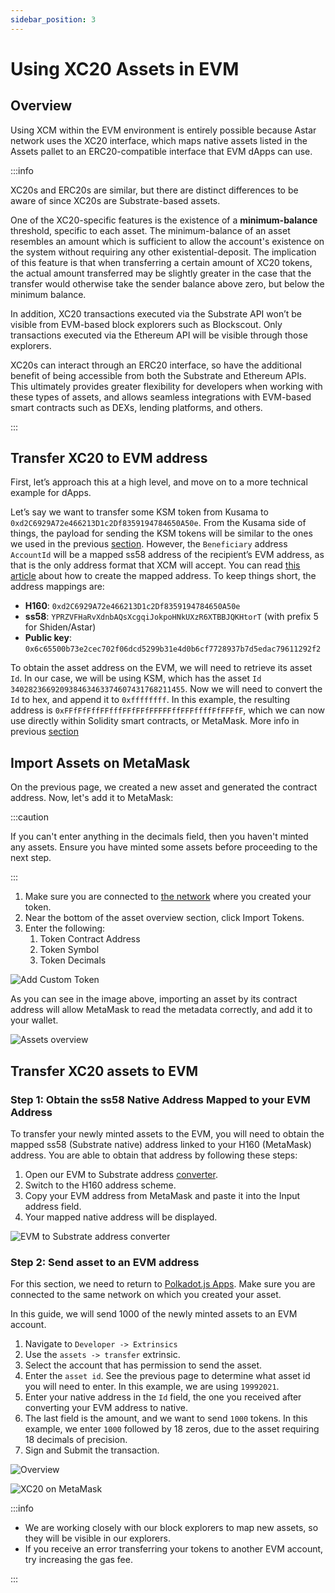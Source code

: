 ```yaml
---
sidebar_position: 3
---
```


# Using XC20 Assets in EVM

## Overview

Using XCM within the EVM environment is entirely possible because Astar network uses the XC20 interface, which maps native assets listed in the Assets pallet to an ERC20-compatible interface that EVM dApps can use.

:::info

XC20s and ERC20s are similar, but there are distinct differences to be aware of since XC20s are Substrate-based assets.

One of the XC20-specific features is the existence of a **minimum-balance** threshold, specific to each asset. The minimum-balance of an asset resembles an amount which is sufficient to allow the account's existence on the system without requiring any other existential-deposit. The implication of this feature is that when transferring a certain amount of XC20 tokens, the actual amount transferred may be slightly greater in the case that the transfer would otherwise take the sender balance above zero, but below the minimum balance.

In addition, XC20 transactions executed via the Substrate API won’t be visible from EVM-based block explorers such as Blockscout. Only transactions executed via the Ethereum API will be visible through those explorers.

XC20s can interact through an ERC20 interface, so have the additional benefit of being accessible from both the Substrate and Ethereum APIs. This ultimately provides greater flexibility for developers when working with these types of assets, and allows seamless integrations with EVM-based smart contracts such as DEXs, lending platforms, and others.

:::

## Transfer XC20 to EVM address

First, let’s approach this at a high level, and move on to a more technical example for dApps.     

Let’s say we want to transfer some KSM token from Kusama to `0xd2C6929A72e466213D1c2Df8359194784650A50e`. From the Kusama side of things, the payload for sending the KSM tokens will be similar to the ones we used in the previous [section](/docs/build/build-on-layer-1/smart-contracts/building-cross-chain-contracts/xcm/building-with-xcm/native-transactions.md). 
However, the `Beneficiary` address `AccountId` will be a mapped ss58 address of the recipient’s EVM address, as that is the only address format that XCM will accept. You can read [this article](https://medium.com/astar-network/using-astar-network-account-between-substrate-and-evm-656643df22a0) about how to create the mapped address. To keep things short, the address mappings are:

- **H160**: `0xd2C6929A72e466213D1c2Df8359194784650A50e`
- **ss58**: `YPRZVFHaRvXdnbAQsXcgqiJokpoHNkUXzR6XTBBJQKHtorT` (with prefix 5 for Shiden/Astar)
- **Public key**: `0x6c65500b73e2cec702f06dcd5299b31e4d0b6cf7728937b7d5edac79611292f2`

To obtain the asset address on the EVM, we will need to retrieve its asset `Id`. In our case, we will be using KSM, which has the asset `Id` `340282366920938463463374607431768211455`. Now we will need to convert the `Id` to hex, and append it to `0xffffffff`. In this example, the resulting address is `0xFFfFfFffFFfffFFfFFfFFFFFffFFFffffFfFFFfF`, which we can now use directly within Solidity smart contracts, or MetaMask. More info in previous [section](/docs/build/build-on-layer-1/smart-contracts/building-cross-chain-contracts/xcm/building-with-xcm/send-xc20-evm.md#calculate-xc20-precompile-address)

## Import Assets on MetaMask

On the previous page, we created a new asset and generated the contract address. Now, let's add it to MetaMask:

:::caution

If you can't enter anything in the decimals field, then you haven't minted any assets. Ensure you have minted some assets before proceeding to the next step.

:::

1. Make sure you are connected to [the network](https://app.gitbook.com/o/-LgGrgOEDyFYjYWIb1DT/s/-M8GVK5H7hOsGnYqg-7q-872737601/~/changes/aJQFFWQNMjlao1SSjj4a/integration/network-details) where you created your token.
2. Near the bottom of the asset overview section, click Import Tokens.
3. Enter the following:
   1. Token Contract Address
   2. Token Symbol
   3. Token Decimals

![Add Custom Token](img/9.png)

As you can see in the image above, importing an asset by its contract address will allow MetaMask to read the metadata correctly, and add it to your wallet.

![Assets overview](img/10.png)

## Transfer XC20 assets to EVM

### Step 1: Obtain the ss58 Native Address Mapped to your EVM Address

To transfer your newly minted assets to the EVM, you will need to obtain the mapped ss58 (Substrate native) address linked to your H160 (MetaMask) address. You are able to obtain that address by following these steps:

1. Open our EVM to Substrate address [converter](https://hoonsubin.github.io/evm-substrate-address-converter/).
2. Switch to the H160 address scheme.
3. Copy your EVM address from MetaMask and paste it into the Input address field.
4. Your mapped native address will be displayed.

![EVM to Substrate address converter](img/11.png)

### Step 2: Send asset to an EVM address

For this section, we need to return to [Polkadot.js Apps](https://polkadot.js.org/apps/). Make sure you are connected to the same network on which you created your asset.

In this guide, we will send 1000 of the newly minted assets to an EVM account.

1. Navigate to `Developer -> Extrinsics`
2. Use the `assets -> transfer` extrinsic.
3. Select the account that has permission to send the asset.
4. Enter the `asset id`. See the previous page to determine what asset id you will need to enter. In this example, we are using `19992021`.
5. Enter your native address in the `Id` field, the one you received after converting your EVM address to native.
6. The last field is the amount, and we want to send `1000` tokens. In this example, we enter `1000` followed by 18 zeros, due to the asset requiring 18 decimals of precision.
7. Sign and Submit the transaction.

![Overview](img/12.png)

![XC20 on MetaMask](img/13.png)

:::info

- We are working closely with our block explorers to map new assets, so they will be visible in our explorers.
- If you receive an error transferring your tokens to another EVM account, try increasing the gas fee.

:::